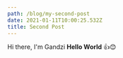 ```yaml
---
path: /blog/my-second-post
date: 2021-01-11T10:00:25.532Z
title: Second Post
---
```

Hi there, I'm Gandzi **Hello World** 👍😊
